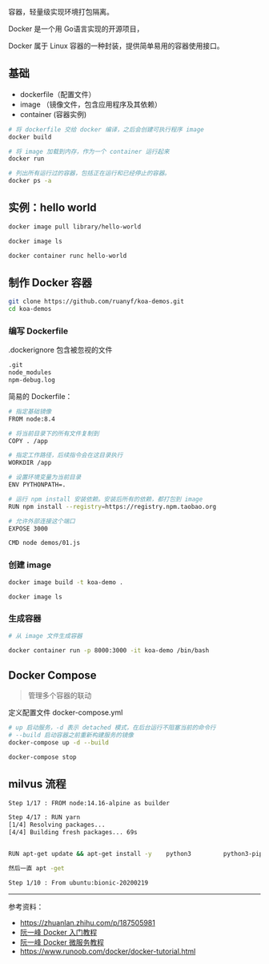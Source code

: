 

容器，轻量级实现环境打包隔离。

Docker 是一个用 Go语言实现的开源项目，

Docker 属于 Linux 容器的一种封装，提供简单易用的容器使用接口。


## 基础


- dockerfile（配置文件）
- image （镜像文件，包含应用程序及其依赖）
- container (容器实例)


```bash
# 将 dockerfile 交给 docker 编译，之后会创建可执行程序 image
docker build

# 将 image 加载到内存，作为一个 container 运行起来
docker run

# 列出所有运行过的容器，包括正在运行和已经停止的容器。
docker ps -a
```


## 实例：hello world

```bash
docker image pull library/hello-world

docker image ls

docker container runc hello-world
```

## 制作 Docker 容器

```bash
git clone https://github.com/ruanyf/koa-demos.git
cd koa-demos
```



### 编写 Dockerfile

.dockerignore 包含被忽视的文件

```txt
.git
node_modules
npm-debug.log
```

简易的 Dockerfile：

```bash
# 指定基础镜像
FROM node:8.4

# 将当前目录下的所有文件复制到
COPY . /app

# 指定工作路径，后续指令会在这目录执行
WORKDIR /app

# 设置环境变量为当前目录
ENV PYTHONPATH=.

# 运行 npm install 安装依赖。安装后所有的依赖，都打包到 image
RUN npm install --registry=https://registry.npm.taobao.org

# 允许外部连接这个端口
EXPOSE 3000

CMD node demos/01.js
```

### 创建 image

```bash
docker image build -t koa-demo .

docker image ls
```

### 生成容器

```bash
# 从 image 文件生成容器

docker container run -p 8000:3000 -it koa-demo /bin/bash
```

## Docker Compose

> 管理多个容器的联动

定义配置文件 docker-compose.yml

```bash
# up 启动服务，-d 表示 detached 模式，在后台运行不阻塞当前的命令行
# --build 启动容器之前重新构建服务的镜像
docker-compose up -d --build

docker-compose stop
```

## milvus 流程

```bash
Step 1/17 : FROM node:14.16-alpine as builder

Step 4/17 : RUN yarn
[1/4] Resolving packages...
[4/4] Building fresh packages... 69s


RUN apt-get update && apt-get install -y    python3         python3-pip     gunicorn3 

然后一直 apt -get
```


```bash
Step 1/10 : From ubuntu:bionic-20200219
```




--------------

参考资料：
- https://zhuanlan.zhihu.com/p/187505981
- [阮一峰 Docker 入门教程](https://www.ruanyifeng.com/blog/2018/02/docker-tutorial.html)
- [阮一峰 Docker 微服务教程](https://www.ruanyifeng.com/blog/2018/02/docker-wordpress-tutorial.html)
- https://www.runoob.com/docker/docker-tutorial.html